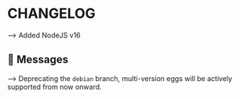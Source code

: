 # CHANGELOG

⟶ Added NodeJS v16

## 📌 Messages

⟶ Deprecating the `debian` branch, multi-version eggs will be actively supported from now onward.
